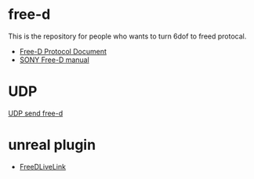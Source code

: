# free-d
This is the repository for people who wants to turn 6dof to freed protocal.

- [Free-D Protocol Document](https://max.book118.com/html/2020/0605/8101016032002115.shtm)
- [SONY Free-D manual](https://pro.sony/s3/2020/08/04144807/BRC-X1000_X400_series_integration_manual_CameraTrackingFunction_v1.0.pdf)

# UDP
[UDP send free-d](https://blog.csdn.net/D134221568/article/details/107691594)

# unreal plugin
- [FreeDLiveLink](https://github.com/max-verem/FreeDLiveLink/tree/master/Source/FreeDLiveLink)

